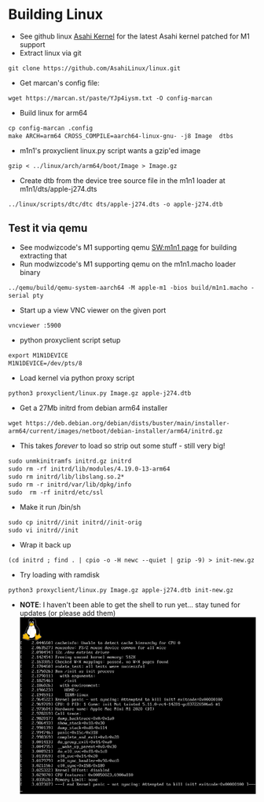 # Building Linux
* See github linux [Asahi Kernel](https://github.com/AsahiLinux/linux) for the latest Asahi kernel patched for M1 support
* Extract linux via git
```
git clone https://github.com/AsahiLinux/linux.git
```
* Get marcan's config file:
```
wget https://marcan.st/paste/YJp4iysm.txt -O config-marcan
```
* Build linux for arm64
```
cp config-marcan .config
make ARCH=arm64 CROSS_COMPILE=aarch64-linux-gnu- -j8 Image  dtbs
```
* m1n1's proxyclient linux.py script wants a gzip'ed image
```
gzip < ../linux/arch/arm64/boot/Image > Image.gz
```
* Create dtb from the device tree source file in the m1n1 loader at m1n1/dts/apple-j274.dts
```
../linux/scripts/dtc/dtc dts/apple-j274.dts -o apple-j274.dtb
```
## Test it via qemu
* See modwizcode's M1 supporting qemu [SW:m1n1 page](https://github.com/AsahiLinux/docs/wiki/SW%3Am1n1) for building extracting that
* Run modwizcode's M1 supporting qemu on the m1n1.macho loader binary
```
../qemu/build/qemu-system-aarch64 -M apple-m1 -bios build/m1n1.macho -serial pty
```
* Start up a view VNC viewer on the given port
```
vncviewer :5900
```
* python proxyclient script setup
```
export M1N1DEVICE
M1N1DEVICE=/dev/pts/8
```

* Load kernel via python proxy script
```
python3 proxyclient/linux.py Image.gz apple-j274.dtb
```
* Get a 27Mb initrd from debian arm64 installer
```
wget https://deb.debian.org/debian/dists/buster/main/installer-arm64/current/images/netboot/debian-installer/arm64/initrd.gz
```
* This takes *forever* to load so strip out some stuff - still very big!
```
sudo unmkinitramfs initrd.gz initrd
sudo rm -rf initrd/lib/modules/4.19.0-13-arm64
sudo rm initrd/lib/libslang.so.2*
sudo rm -r initrd/var/lib/dpkg/info
sudo  rm -rf initrd/etc/ssl
```
* Make it run /bin/sh
```
sudo cp initrd//init initrd//init-orig
sudo vi initrd//init
```
* Wrap it back up
```
(cd initrd ; find . | cpio -o -H newc --quiet | gzip -9) > init-new.gz
```
* Try loading with ramdisk
```
python3 proxyclient/linux.py Image.gz apple-j274.dtb init-new.gz
```
* **NOTE**: I haven't been able to get the shell to run yet... stay tuned for updates (or please add them)
![Image of console showing panic running /init](https://raw.githubusercontent.com/amworsley/asahi-wiki/main/images/qemu-boot.png)